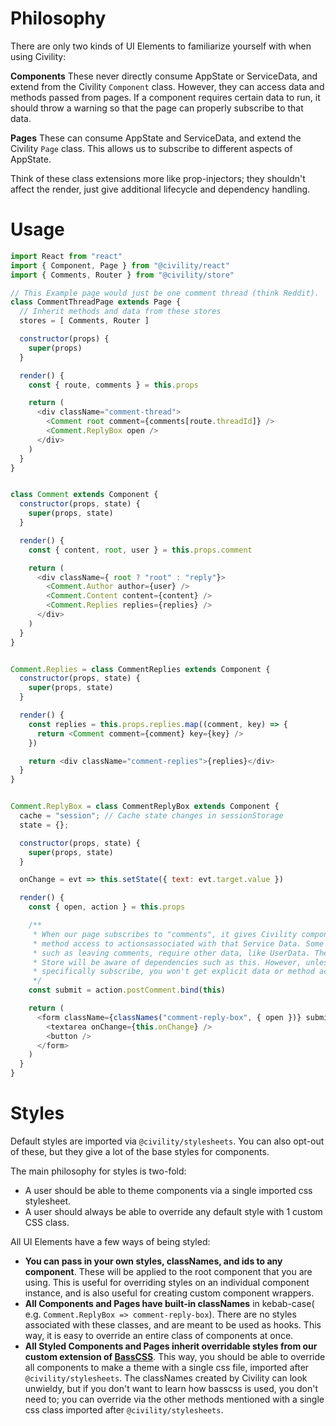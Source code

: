 Philosophy
==========
There are only two kinds of UI Elements to familiarize yourself with when using Civility:

**Components**
These never directly consume AppState or ServiceData, and extend from the Civility `Component` class. However, they can access data and methods passed from pages. If a component requires certain data to run, it should throw a warning so that the page can properly subscribe to that data.

**Pages**
These can consume AppState and ServiceData, and extend the Civility `Page` class. This allows us to subscribe to different aspects of AppState.

Think of these class extensions more like prop-injectors; they shouldn't affect the render, just give additional lifecycle and dependency handling.


Usage
=====
```js
import React from "react"
import { Component, Page } from "@civility/react"
import { Comments, Router } from "@civility/store"

// This Example page would just be one comment thread (think Reddit).
class CommentThreadPage extends Page {
  // Inherit methods and data from these stores
  stores = [ Comments, Router ]

  constructor(props) {
    super(props)
  }

  render() {
    const { route, comments } = this.props

    return (
      <div className="comment-thread">
        <Comment root comment={comments[route.threadId]} />
        <Comment.ReplyBox open />
      </div>
    )
  }
}


class Comment extends Component {
  constructor(props, state) {
    super(props, state)
  }

  render() {
    const { content, root, user } = this.props.comment

    return (
      <div className={ root ? "root" : "reply"}>
        <Comment.Author author={user} />
        <Comment.Content content={content} />
        <Comment.Replies replies={replies} />
      </div>
    )
  }
}


Comment.Replies = class CommentReplies extends Component {
  constructor(props, state) {
    super(props, state)
  }

  render() {
    const replies = this.props.replies.map((comment, key) => {
      return <Comment comment={comment} key={key} />
    })

    return <div className="comment-replies">{replies}</div>
  }
}


Comment.ReplyBox = class CommentReplyBox extends Component {
  cache = "session"; // Cache state changes in sessionStorage
  state = {};

  constructor(props, state) {
    super(props, state)
  }

  onChange = evt => this.setState({ text: evt.target.value })

  render() {
    const { open, action } = this.props

    /**
     * When our page subscribes to "comments", it gives Civility components
     * method access to actionsassociated with that Service Data. Some actions,
     * such as leaving comments, require other data, like UserData. The Comment
     * Store will be aware of dependencies such as this. However, unless you
     * specifically subscribe, you won't get explicit data or method access.
     */
    const submit = action.postComment.bind(this)

    return (
      <form className={classNames("comment-reply-box", { open })} submit={submit}>
        <textarea onChange={this.onChange} />
        <button />
      </form>
    )
  }
}
```


Styles
======
Default styles are imported via `@civility/stylesheets`. You can also opt-out of these, but they give a lot of the base styles for components.

The main philosophy for styles is two-fold:
 - A user should be able to theme components via a single imported css stylesheet.
 - A user should always be able to override any default style with 1 custom CSS class.

All UI Elements have a few ways of being styled:
- **You can pass in your own styles, classNames, and ids to any component**. These will be applied to the root component that you are using. This is useful for overriding styles on an individual component instance, and is also useful for creating custom component wrappers.
- **All Components and Pages have built-in classNames** in kebab-case( e.g. `Comment.ReplyBox => comment-reply-box`). There are no styles associated with these classes, and are meant to be used as hooks. This way, it is easy to override an entire class of components at once.
- **All Styled Components and Pages inherit overridable styles from our custom extension of [BassCSS](http://basscss.com/)**. This way, you should be able to override all components to make a theme with a single css file, imported after `@civility/stylesheets`. The classNames created by Civility can look unwieldy, but if you don't want to learn how basscss is used, you don't need to; you can override via the other methods mentioned with a single css class imported after `@civility/stylesheets`.
